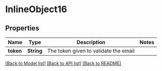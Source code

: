 # InlineObject16

## Properties

Name | Type | Description | Notes
------------ | ------------- | ------------- | -------------
**token** | **String** | The token given to validate the email | 

[[Back to Model list]](../README.md#documentation-for-models) [[Back to API list]](../README.md#documentation-for-api-endpoints) [[Back to README]](../README.md)



